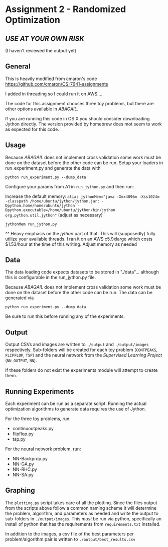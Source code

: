 # Assignment 2 - Randomized Optimization

## _USE AT YOUR OWN RISK_

(I haven't reviewed the output yet)

## General

This is heavily modified from cmaron's code https://github.com/cmaron/CS-7641-assignments

I added in threading so I could run it on AWS....

The code for this assignment chooses three toy problems, but there are other options available in _ABAGAIL_.

If you are running this code in OS X you should consider downloading Jython directly. The version provided by homebrew does mot seem to work as expected for this code.

## Usage

Because _ABAGAIL_ does not implement cross validation some work must be done on the dataset before the other code can be run. Setup your loaders in run_experiment.py and generate the data with

```
python run_experiment.py --dump_data
```

Configure your params from A1 in `run_jython.py` and then run:

Increase the default memory: `alias jythonMem="java -Xmx4096m -Xss1024m -classpath /home/ubuntu/jython/jython.jar: -Dpython.home/home/ubuntu/jython -Dpython.executable=/home/ubuntu/jython/bin/jython org.python.util.jython"` (adjust as necessary)

```
jythonMem run_jython.py
```

^^ Heavy emphasis on the _jython_ part of that. This will (supposedly) fully utilize your available threads. I ran it on an AWS c5.9xlarge which costs \$1.53/hour at the time of this writing. Adjust memory as needed

## Data

The data loading code expects datasets to be stored in "./data"... although this is configurable in the run_jython.py file.

Because _ABAGAIL_ does not implement cross validation some work must be done on the dataset before the other code can
be run. The data can be generated via

```
python run_experiment.py --dump_data
```

Be sure to run this before running any of the experiments.

## Output

Output CSVs and images are written to `./output` and `./output/images` respectively. Sub-folders will be created for
each toy problem (`CONTPEAKS`, `FLIPFLOP`, `TSP`) and the neural network from the _Supervised Learning Project_ (`NN_OUTPUT`, `NN`).

If these folders do not exist the experiments module will attempt to create them.

## Running Experiments

Each experiment can be run as a separate script. Running the actual optimization algorithms to generate data requires
the use of Jython.

For the three toy problems, run:

- continuoutpeaks.py
- flipflop.py
- tsp.py

For the neural network problem, run:

- NN-Backprop.py
- NN-GA.py
- NN-RHC.py
- NN-SA.py

## Graphing

The `plotting.py` script takes care of all the plotting. Since the files output from the scripts above follow a common
naming scheme it will determine the problem, algorithm, and parameters as needed and write the output to sub-folders in
`./output/images`. This _must_ be run via python, specifically an install of python that has the requirements from
`requirements.txt` installed.

In addition to the images, a csv file of the best parameters per problem/algorithm pair is written to
`./output/best_results.csv`
